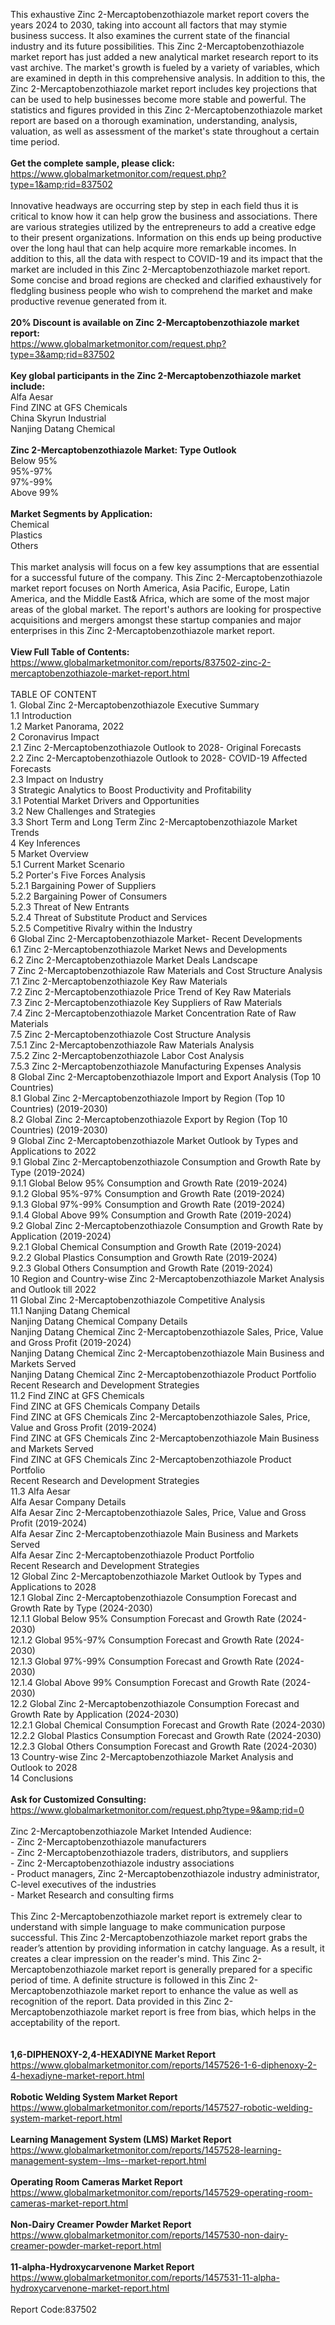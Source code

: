This exhaustive Zinc 2-Mercaptobenzothiazole market report covers the years 2024 to 2030, taking into account all factors that may stymie business success. It also examines the current state of the financial industry and its future possibilities. This Zinc 2-Mercaptobenzothiazole market report has just added a new analytical market research report to its vast archive. The market's growth is fueled by a variety of variables, which are examined in depth in this comprehensive analysis. In addition to this, the Zinc 2-Mercaptobenzothiazole market report includes key projections that can be used to help businesses become more stable and powerful. The statistics and figures provided in this Zinc 2-Mercaptobenzothiazole market report are based on a thorough examination, understanding, analysis, valuation, as well as assessment of the market's state throughout a certain time period.<br /><br /><strong>Get the complete sample, please click:</strong><br /><a href="https://www.globalmarketmonitor.com/request.php?type=1&amp;rid=837502">https://www.globalmarketmonitor.com/request.php?type=1&amp;rid=837502</a><br /><br />Innovative headways are occurring step by step in each field thus it is critical to know how it can help grow the business and associations. There are various strategies utilized by the entrepreneurs to add a creative edge to their present organizations. Information on this ends up being productive over the long haul that can help acquire more remarkable incomes. In addition to this, all the data with respect to COVID-19 and its impact that the market are included in this Zinc 2-Mercaptobenzothiazole market report. Some concise and broad regions are checked and clarified exhaustively for fledgling business people who wish to comprehend the market and make productive revenue generated from it.<br /><br /><strong>20% Discount is available on Zinc 2-Mercaptobenzothiazole market report:</strong><br /><a href="https://www.globalmarketmonitor.com/request.php?type=3&amp;rid=837502">https://www.globalmarketmonitor.com/request.php?type=3&amp;rid=837502</a><br /><br /><strong>Key global participants in the Zinc 2-Mercaptobenzothiazole market include:</strong><br /> Alfa Aesar <br />Find ZINC at GFS Chemicals <br />China Skyrun Industrial <br />Nanjing Datang Chemical <br /><br /><strong>Zinc 2-Mercaptobenzothiazole Market: Type Outlook</strong><br />Below 95% <br />95%-97% <br />97%-99% <br />Above 99% <br /><br /><strong>Market Segments by Application:</strong><br />Chemical <br />Plastics <br />Others <br /><br />This market analysis will focus on a few key assumptions that are essential for a successful future of the company. This Zinc 2-Mercaptobenzothiazole market report focuses on North America, Asia Pacific, Europe, Latin America, and the Middle East&amp; Africa, which are some of the most major areas of the global market. The report's authors are looking for prospective acquisitions and mergers amongst these startup companies and major enterprises in this Zinc 2-Mercaptobenzothiazole market report.<br /><br /><strong>View Full Table of Contents:</strong><br /><a href="https://www.globalmarketmonitor.com/reports/837502-zinc-2-mercaptobenzothiazole-market-report.html">https://www.globalmarketmonitor.com/reports/837502-zinc-2-mercaptobenzothiazole-market-report.html</a><br /><br />TABLE OF CONTENT<br />1. Global Zinc 2-Mercaptobenzothiazole Executive Summary<br />1.1 Introduction<br />1.2 Market Panorama, 2022<br />2 Coronavirus Impact<br />2.1 Zinc 2-Mercaptobenzothiazole Outlook to 2028- Original Forecasts<br />2.2 Zinc 2-Mercaptobenzothiazole Outlook to 2028- COVID-19 Affected Forecasts<br />2.3 Impact on Industry<br />3 Strategic Analytics to Boost Productivity and Profitability<br />3.1 Potential Market Drivers and Opportunities<br />3.2 New Challenges and Strategies<br />3.3 Short Term and Long Term Zinc 2-Mercaptobenzothiazole Market Trends<br />4 Key Inferences<br />5 Market Overview<br />5.1 Current Market Scenario<br />5.2 Porter's Five Forces Analysis<br />5.2.1 Bargaining Power of Suppliers<br />5.2.2 Bargaining Power of Consumers<br />5.2.3 Threat of New Entrants<br />5.2.4 Threat of Substitute Product and Services<br />5.2.5 Competitive Rivalry within the Industry<br />6 Global Zinc 2-Mercaptobenzothiazole Market- Recent Developments<br />6.1 Zinc 2-Mercaptobenzothiazole Market News and Developments<br />6.2 Zinc 2-Mercaptobenzothiazole Market Deals Landscape<br />7 Zinc 2-Mercaptobenzothiazole Raw Materials and Cost Structure Analysis<br />7.1 Zinc 2-Mercaptobenzothiazole Key Raw Materials<br />7.2 Zinc 2-Mercaptobenzothiazole Price Trend of Key Raw Materials<br />7.3 Zinc 2-Mercaptobenzothiazole Key Suppliers of Raw Materials<br />7.4 Zinc 2-Mercaptobenzothiazole Market Concentration Rate of Raw Materials<br />7.5 Zinc 2-Mercaptobenzothiazole Cost Structure Analysis<br />7.5.1 Zinc 2-Mercaptobenzothiazole Raw Materials Analysis<br />7.5.2 Zinc 2-Mercaptobenzothiazole Labor Cost Analysis<br />7.5.3 Zinc 2-Mercaptobenzothiazole Manufacturing Expenses Analysis<br />8 Global Zinc 2-Mercaptobenzothiazole Import and Export Analysis (Top 10 Countries)<br />8.1 Global Zinc 2-Mercaptobenzothiazole Import by Region (Top 10 Countries) (2019-2030)<br />8.2 Global Zinc 2-Mercaptobenzothiazole Export by Region (Top 10 Countries) (2019-2030)<br />9 Global Zinc 2-Mercaptobenzothiazole Market Outlook by Types and Applications to 2022<br />9.1 Global Zinc 2-Mercaptobenzothiazole Consumption and Growth Rate by Type (2019-2024)<br />9.1.1 Global Below 95% Consumption and Growth Rate (2019-2024)<br />9.1.2 Global 95%-97% Consumption and Growth Rate (2019-2024)<br />9.1.3 Global 97%-99% Consumption and Growth Rate (2019-2024)<br />9.1.4 Global Above 99% Consumption and Growth Rate (2019-2024)<br />9.2 Global Zinc 2-Mercaptobenzothiazole Consumption and Growth Rate by Application (2019-2024)<br />9.2.1  Global Chemical Consumption and Growth Rate (2019-2024)<br />9.2.2  Global Plastics Consumption and Growth Rate (2019-2024)<br />9.2.3  Global Others Consumption and Growth Rate (2019-2024)<br />10 Region and Country-wise Zinc 2-Mercaptobenzothiazole Market Analysis and Outlook till 2022<br />11 Global Zinc 2-Mercaptobenzothiazole Competitive Analysis<br />11.1 Nanjing Datang Chemical<br />Nanjing Datang Chemical Company Details<br />Nanjing Datang Chemical Zinc 2-Mercaptobenzothiazole Sales, Price, Value and Gross Profit (2019-2024)<br />Nanjing Datang Chemical Zinc 2-Mercaptobenzothiazole Main Business and Markets Served<br />Nanjing Datang Chemical Zinc 2-Mercaptobenzothiazole Product Portfolio<br />Recent Research and Development Strategies<br />11.2 Find ZINC at GFS Chemicals<br />Find ZINC at GFS Chemicals Company Details<br />Find ZINC at GFS Chemicals Zinc 2-Mercaptobenzothiazole Sales, Price, Value and Gross Profit (2019-2024)<br />Find ZINC at GFS Chemicals Zinc 2-Mercaptobenzothiazole Main Business and Markets Served<br />Find ZINC at GFS Chemicals Zinc 2-Mercaptobenzothiazole Product Portfolio<br />Recent Research and Development Strategies<br />11.3 Alfa Aesar<br />Alfa Aesar Company Details<br />Alfa Aesar Zinc 2-Mercaptobenzothiazole Sales, Price, Value and Gross Profit (2019-2024)<br />Alfa Aesar Zinc 2-Mercaptobenzothiazole Main Business and Markets Served<br />Alfa Aesar Zinc 2-Mercaptobenzothiazole Product Portfolio<br />Recent Research and Development Strategies<br />12 Global Zinc 2-Mercaptobenzothiazole Market Outlook by Types and Applications to 2028<br />12.1 Global Zinc 2-Mercaptobenzothiazole Consumption Forecast and Growth Rate by Type (2024-2030)<br />12.1.1 Global Below 95% Consumption Forecast and Growth Rate (2024-2030)<br />12.1.2 Global 95%-97% Consumption Forecast and Growth Rate (2024-2030)<br />12.1.3 Global 97%-99% Consumption Forecast and Growth Rate (2024-2030)<br />12.1.4 Global Above 99% Consumption Forecast and Growth Rate (2024-2030)<br />12.2 Global Zinc 2-Mercaptobenzothiazole Consumption Forecast and Growth Rate by Application (2024-2030)<br />12.2.1 Global Chemical Consumption Forecast and Growth Rate (2024-2030)<br />12.2.2 Global Plastics Consumption Forecast and Growth Rate (2024-2030)<br />12.2.3 Global Others Consumption Forecast and Growth Rate (2024-2030)<br />13 Country-wise Zinc 2-Mercaptobenzothiazole Market Analysis and Outlook to 2028<br />14 Conclusions<br /><br /><strong>Ask for Customized Consulting:</strong><br /><a href="https://www.globalmarketmonitor.com/request.php?type=9&amp;rid=0">https://www.globalmarketmonitor.com/request.php?type=9&amp;rid=0</a><br /><br />Zinc 2-Mercaptobenzothiazole Market Intended Audience:<br />- Zinc 2-Mercaptobenzothiazole manufacturers<br />- Zinc 2-Mercaptobenzothiazole traders, distributors, and suppliers<br />- Zinc 2-Mercaptobenzothiazole industry associations<br />- Product managers, Zinc 2-Mercaptobenzothiazole industry administrator, C-level executives of the industries<br />- Market Research and consulting firms<br /><br />This Zinc 2-Mercaptobenzothiazole market report is extremely clear to understand with simple language to make communication purpose successful. This Zinc 2-Mercaptobenzothiazole market report grabs the reader’s attention by providing information in catchy language. As a result, it creates a clear impression on the reader's mind. This Zinc 2-Mercaptobenzothiazole market report is generally prepared for a specific period of time. A definite structure is followed in this Zinc 2-Mercaptobenzothiazole market report to enhance the value as well as recognition of the report. Data provided in this Zinc 2-Mercaptobenzothiazole market report is free from bias, which helps in the acceptability of the report.<br /><br /><strong><br /></strong><strong>1,6-DIPHENOXY-2,4-HEXADIYNE Market Report</strong><br /><a href="https://www.globalmarketmonitor.com/reports/1457526-1-6-diphenoxy-2-4-hexadiyne-market-report.html">https://www.globalmarketmonitor.com/reports/1457526-1-6-diphenoxy-2-4-hexadiyne-market-report.html</a><br /><br /><strong>Robotic Welding System Market Report</strong><br /><a href="https://www.globalmarketmonitor.com/reports/1457527-robotic-welding-system-market-report.html">https://www.globalmarketmonitor.com/reports/1457527-robotic-welding-system-market-report.html</a><br /><br /><strong>Learning Management System (LMS) Market Report</strong><br /><a href="https://www.globalmarketmonitor.com/reports/1457528-learning-management-system--lms--market-report.html">https://www.globalmarketmonitor.com/reports/1457528-learning-management-system--lms--market-report.html</a><br /><br /><strong>Operating Room Cameras Market Report</strong><br /><a href="https://www.globalmarketmonitor.com/reports/1457529-operating-room-cameras-market-report.html">https://www.globalmarketmonitor.com/reports/1457529-operating-room-cameras-market-report.html</a><br /><br /><strong>Non-Dairy Creamer Powder Market Report</strong><br /><a href="https://www.globalmarketmonitor.com/reports/1457530-non-dairy-creamer-powder-market-report.html">https://www.globalmarketmonitor.com/reports/1457530-non-dairy-creamer-powder-market-report.html</a><br /><br /><strong>11-alpha-Hydroxycarvenone Market Report</strong><br /><a href="https://www.globalmarketmonitor.com/reports/1457531-11-alpha-hydroxycarvenone-market-report.html">https://www.globalmarketmonitor.com/reports/1457531-11-alpha-hydroxycarvenone-market-report.html</a><br /><br />Report Code:837502</p>
